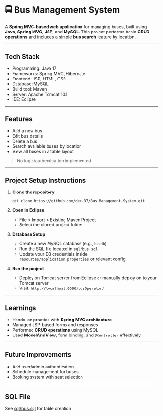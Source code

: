 # 🚍 Bus Management System

A **Spring MVC-based web application** for managing buses, built using **Java**, **Spring MVC**, **JSP**, and **MySQL**. This project performs basic **CRUD operations** and includes a simple **bus search** feature by location.

---

## Tech Stack

- Programming: Java 17
- Frameworks: Spring MVC, Hibernate
- Frontend: JSP, HTML, CSS
- Database: MySQL
- Build tool: Maven
- Server: Apache Tomcat 10.1
- IDE: Eclipse

---

## Features

- Add a new bus  
- Edit bus details  
- Delete a bus  
- Search available buses by location  
- View all buses in a table layout  

> No login/authentication implemented

---

## Project Setup Instructions

1. **Clone the repository**
   ```bash
   git clone https://github.com/dev-37/Bus-Management-System.git
   ```

2. **Open in Eclipse**
   - File > Import > Existing Maven Project
   - Select the cloned project folder

3. **Database Setup**
   - Create a new MySQL database (e.g., `busdb`)
   - Run the SQL file located in `sql/bus.sql`
   - Update your DB credentials inside `resources/application.properties` or relevant config

4. **Run the project**
   - Deploy on Tomcat server from Eclipse or manually deploy on to your Tomcat server
   - Visit: `http://localhost:8080/busOperator/`

---

## Learnings

- Hands-on practice with **Spring MVC architecture**  
- Managed JSP-based forms and responses  
- Performed **CRUD operations** using MySQL  
- Used **ModelAndView**, form binding, and `@Controller` effectively

---

## Future Improvements

- Add user/admin authentication  
- Schedule management for buses  
- Booking system with seat selection  

---

## SQL File

See [sql/bus.sql](sql/bus.sql) for table creation
